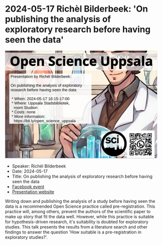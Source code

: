 # 2024-05-17 Richèl Bilderbeek: 'On publishing the analysis of exploratory research before having seen the data'

![](20240517_screens.jpg)

* Speaker: Richèl Bilderbeek
* Date: 2024-05-17
* Title: On publishing the analysis of exploratory research before having seen the data
* [Facebook event](https://fb.me/e/5aSclKRIO)
* [Presentation website](https://github.com/richelbilderbeek/open_science_presentation_20240517)

Writing down and publishing the analysis of a study before having seen the data
is a recommended Open Science practice called pre-registration.
This practice will, among others, prevent the authors of the scientific paper
to make up story that fit the data well.
However, while this practice is suitable for hypothesis-driven research,
it's suitability is doubted for exploratory studies.
This talk presents the results from a literature search and other findings
to answer the question 'How suitable is a pre-registration in exploratory studies?'.

